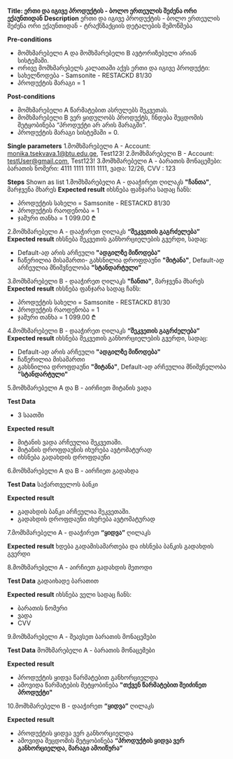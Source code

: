 **Title: ერთი და იგივე პროდუქტის - ბოლო ერთეულის შეძენა ორი ექაუნთიდან**
**Description**
ერთი და იგივე პროდუქტის - ბოლო ერთეულის შეძენა ორი ექაუნთიდან - ტრაქნზაქციის დეტალების შემოწმება

**Pre-conditions**
- მომხმარებელი A და მომხმარებელი B ავტორიზებული არიან სისტემაში.
- ორივე მომხმარებელს კალათაში აქვს ერთი და იგივე პროდუქტი:
- სახელწოდება - Samsonite - RESTACKD 81/30
- პროდუქტის მარაგი = 1

**Post-conditions**
- მომხმარებელი A წარმატებით ასრულებს შეკვეთას.
- მომხმარებელი B ვერ ყიდულობს პროდუქტს, ჩნდება  შეცდომის შეტყობინება “პროდუქტი არ არის მარაგში”.
- პროდუქტის მარაგი სისტემაში = 0.

**Single parameters**
1.მომხმარებელი A - Account:
monika.tsekvava.1@btu.edu.ge, Test123!
2.მომხმარებელი B - Account:
testUser@gmail.com, Test123!
3.მომხმარებელი A - ბარათის მონაცემები:
ბარათის ნომერი: 4111 1111 1111 1111, ვადა: 12/26, CVV : 123

**Steps**
Shown as list
1.მომხმარებელი A - დააჭირეთ ღილაკს **"ჩანთა"**, მარჯვენა მხარეს
**Expected result**
იხსნება ფანჯარა სადაც ჩანს:
- პროდუქტის სახელი = Samsonite - RESTACKD 81/30
- პროდუქტის რაოდენობა = 1
- ჯამური თანხა = 1 099.00 ₾

2.მომხმარებელი A - დააჭირეთ ღილაკს **“შეკვეთის გაგრძელება”**
**Expected result**
იხსნება შეკვეთის განხორციელების გვერდი, სადაც:
- Default-ად არის არჩეული **"ადგილზე მიწოდება"**
- ჩაწერილია მისამართი- 
გახსნილია დროფდაუნი **"მიტანა"**, Default-ად არჩეულია მნიშვნელობა **"სტანდარტული"**

3.მომხმარებელი B - დააჭირეთ ღილაკს **"ჩანთა"**, მარჯვენა მხარეს
**Expected result**
იხსნება ფანჯარა სადაც ჩანს:
- პროდუქტის სახელი = Samsonite - RESTACKD 81/30
- პროდუქტის რაოდენობა = 1
- ჯამური თანხა = 1 099.00 ₾

4.მომხმარებელი B  - დააჭირეთ ღილაკს **“შეკვეთის გაგრძელება”**
**Expected result**
იხსნება შეკვეთის განხორციელების გვერდი, სადაც:
- Default-ად არის არჩეული **"ადგილზე მიწოდება"**
- ჩაწერილია მისამართი
- გახსნილია დროფდაუნი **"მიტანა"**, Default-ად არჩეულია მნიშვნელობა **"სტანდარტული"**

5.მომხმარებელი A და B - აირჩიეთ მიტანის ვადა

**Test Data** 
- 3 საათში

**Expected result**
- მიტანის ვადა არჩეულია შეკვეთაში.
- მიტანის დროფდაუნის იხურება ავტომატურად
- იხსნება გადახდის დროფდაუნი

6.მომხმარებელი A და B  - აირჩიეთ გადახდა

**Test Data** 
საქართველოს ბანკი

**Expected result**
- გადახდის ბანკი არჩეულია შეკვეთაში.
- გადახდის დროფდაუნი იხურება ავტომატურად

7.მომხმარებელი A - დააჭირეთ **“ყიდვა”** ღილაკს

**Expected result**
ხდება გადამისამართება და იხსნება ბანკის გადახდის გვერდი

8.მომხმარებელი A - აირჩიეთ გადახდის მეთოდი

**Test Data** 
გადაიხადე ბარათით

**Expected result**
იხსნება ველი სადაც ჩანს:
- ბარათის ნომერი
- ვადა
- CVV

9.მომხმარებელი A - შეავსეთ ბარათის მონაცემები

**Test Data** 
მომხმარებელი A - ბარათის მონაცემები

**Expected result**
- პროდუქტის ყიდვა წარმატებით განხორციელდა
- ამოვიდა წარმატების შეტყობინება **"თქვენ წარმატებით შეიძინეთ პროდუქტი"**

10.მომხმარებელი B - დააჭირეთ **“ყიდვა”** ღილაკს

**Expected result**
- პროდუქტის ყიდვა ვერ განხორციელდა
- ამოვიდა შეცდომის  შეტყობინება **“პროდუქტის ყიდვა ვერ განხორციელდა, მარაგი ამოიწურა”**

